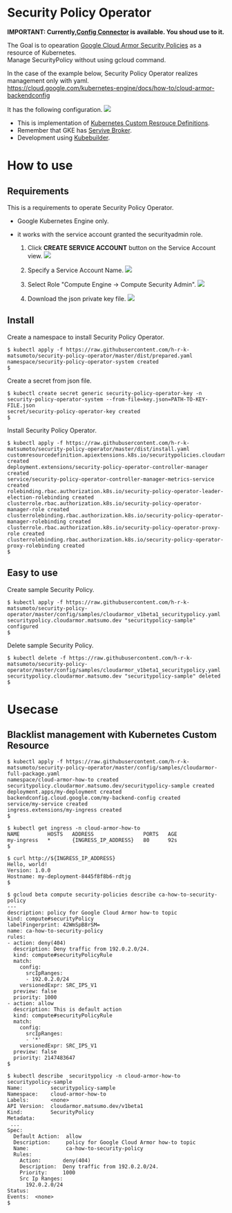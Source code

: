 # Security Policy Operator

**IMPORTANT: Currently,[Config Connector](https://cloud.google.com/config-connector/docs/reference/resources?hl=ja#computesecuritypolicy) is available.
You shoud use to it.**


The Goal is to opearation [Google Cloud Armor Security Policies](https://cloud.google.com/armor/) as a resource of Kubernetes.<br>
Manage SecurityPolicy without using gcloud command.

In the case of the example below, Security Policy Operator realizes management only with yaml.<br>
https://cloud.google.com/kubernetes-engine/docs/how-to/cloud-armor-backendconfig

It has the following configuration.
![](./images/overview.png)


- This is implementation of [Kubernetes Custom Resrouce Definitions]((https://kubernetes.io/docs/concepts/extend-kubernetes/api-extension/custom-resources/#customresourcedefinitions)).
- Remember that GKE has [Servive Broker](https://cloud.google.com/kubernetes-engine/docs/concepts/google-cloud-platform-service-broker).
- Development using [Kubebuilder](https://book.kubebuilder.io/).

# How to use

## Requirements

This is a requirements to operate Security Policy Operator.

- Google Kubernetes Engine only.
- it works with the service account granted the securityadmin role.<br>

  1. Click **CREATE SERVICE ACCOUNT** button on the Service Account view.
![](./images/create-service-account-001.png)

  1. Specify a Service Account Name.
![](./images/create-service-account-002.png)

  1. Select Role "Compute Engine → Compute Security Admin".
![](./images/create-service-account-003.png)

  1. Download the json private key file.
![](./images/create-service-account-004.png)

## Install 

Create a namespace to install Security Policy Operator.
```shell
$ kubectl apply -f https://raw.githubusercontent.com/h-r-k-matsumoto/security-policy-operator/master/dist/prepared.yaml
namespace/security-policy-operator-system created
$
```

Create a secret from json file.
```
$ kubectl create secret generic security-policy-operator-key -n security-policy-operator-system --from-file=key.json=PATH-TO-KEY-FILE.json
secret/security-policy-operator-key created
$ 
```

Install Security Policy Operator.
```shell
$ kubectl apply -f https://raw.githubusercontent.com/h-r-k-matsumoto/security-policy-operator/master/dist/install.yaml
customresourcedefinition.apiextensions.k8s.io/securitypolicies.cloudarmor.matsumo.dev created
deployment.extensions/security-policy-operator-controller-manager created
service/security-policy-operator-controller-manager-metrics-service created
rolebinding.rbac.authorization.k8s.io/security-policy-operator-leader-election-rolebinding created
clusterrole.rbac.authorization.k8s.io/security-policy-operator-manager-role created
clusterrolebinding.rbac.authorization.k8s.io/security-policy-operator-manager-rolebinding created
clusterrole.rbac.authorization.k8s.io/security-policy-operator-proxy-role created
clusterrolebinding.rbac.authorization.k8s.io/security-policy-operator-proxy-rolebinding created
$ 
```

## Easy to use

Create sample Security Policy.
```
$ kubectl apply -f https://raw.githubusercontent.com/h-r-k-matsumoto/security-policy-operator/master/config/samples/cloudarmor_v1beta1_securitypolicy.yaml
securitypolicy.cloudarmor.matsumo.dev "securitypolicy-sample" configured
$
```

Delete sample Security Policy.
```
$ kubectl delete -f https://raw.githubusercontent.com/h-r-k-matsumoto/security-policy-operator/master/config/samples/cloudarmor_v1beta1_securitypolicy.yaml
securitypolicy.cloudarmor.matsumo.dev "securitypolicy-sample" deleted
$
```

# Usecase

## Blacklist management with  Kubernetes Custom Resource

```
$ kubectl apply -f https://raw.githubusercontent.com/h-r-k-matsumoto/security-policy-operator/master/config/samples/cloudarmor-full-package.yaml
namespace/cloud-armor-how-to created
securitypolicy.cloudarmor.matsumo.dev/securitypolicy-sample created
deployment.apps/my-deployment created
backendconfig.cloud.google.com/my-backend-config created
service/my-service created
ingress.extensions/my-ingress created
$
``` 

```
$ kubectl get ingress -n cloud-armor-how-to
NAME         HOSTS   ADDRESS                PORTS   AGE
my-ingress   *       {INGRESS_IP_ADDRESS}   80      92s
$ 
```

```
$ curl http://${INGRESS_IP_ADDRESS}
Hello, world!
Version: 1.0.0
Hostname: my-deployment-8445f8f8b6-rdtjg
$ 
```

```
$ gcloud beta compute security-policies describe ca-how-to-security-policy
---
description: policy for Google Cloud Armor how-to topic
kind: compute#securityPolicy
labelFingerprint: 42WmSpB8rSM=
name: ca-how-to-security-policy
rules:
- action: deny(404)
  description: Deny traffic from 192.0.2.0/24.
  kind: compute#securityPolicyRule
  match:
    config:
      srcIpRanges:
      - 192.0.2.0/24
    versionedExpr: SRC_IPS_V1
  preview: false
  priority: 1000
- action: allow
  description: This is default action
  kind: compute#securityPolicyRule
  match:
    config:
      srcIpRanges:
      - '*'
    versionedExpr: SRC_IPS_V1
  preview: false
  priority: 2147483647
$
```

```
$ kubectl describe  securitypolicy -n cloud-armor-how-to securitypolicy-sample
Name:         securitypolicy-sample
Namespace:    cloud-armor-how-to
Labels:       <none>
API Version:  cloudarmor.matsumo.dev/v1beta1
Kind:         SecurityPolicy
Metadata:
 ...
Spec:
  Default Action:  allow
  Description:     policy for Google Cloud Armor how-to topic
  Name:            ca-how-to-security-policy
  Rules:
    Action:       deny(404)
    Description:  Deny traffic from 192.0.2.0/24.
    Priority:     1000
    Src Ip Ranges:
      192.0.2.0/24
Status:
Events:  <none>
$
```
